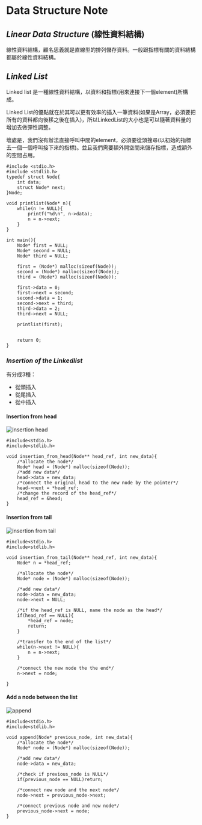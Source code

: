 # Data Structure Note

## $Linear$ $Data$ $Structure$ (線性資料結構)
線性資料結構，顧名思義就是直線型的排列儲存資料。一般跟指標有關的資料結構都屬於線性資料結構。

## $Linked$ $List$
Linked list 是一種線性資料結構，以資料和指標(用來連接下一個element)所構成。

Linked List的優點就在於其可以更有效率的插入一筆資料(如果是Array，必須要把所有的資料都向後移之後在插入)，所以LinkedList的大小也是可以隨著資料量的增加去做彈性調整。

壞處是，我們沒有辦法直接呼叫中間的element，必須要從頭搜尋(以初始的指標去一個一個呼叫接下來的指標)。並且我們需要額外開空間來儲存指標，造成額外的空間占用。

```c=
#include <stdio.h>
#include <stdlib.h>
typedef struct Node{
    int data;
    struct Node* next;
}Node;

void printlist(Node* n){
    while(n != NULL){
        printf("%d\n", n->data);
        n = n->next;
    }
}

int main(){
    Node* first = NULL;
    Node* second = NULL;
    Node* third = NULL;

    first = (Node*) malloc(sizeof(Node));
    second = (Node*) malloc(sizeof(Node));
    third = (Node*) malloc(sizeof(Node));

    first->data = 0;
    first->next = second;
    second->data = 1;
    second->next = third;
    third->data = 2;
    third->next = NULL;

    printlist(first);


    return 0;
}
```
### $Insertion$ $of$ $the$ $Linkedlist$
有分成3種：
* 從頭插入
* 從尾插入
* 從中插入
#### Insertion from head
![insertion head](https://i.imgur.com/0o4P6HT.png)
```c=
#include<stdio.h>
#include<stdlib.h>

void insertion_from_head(Node** head_ref, int new_data){
    /*allocate the node*/
    Node* head = (Node*) malloc(sizeof(Node));
    /*add new data*/
    head->data = new_data;
    /*connect the original head to the new node by the pointer*/
    head->next = *head_ref;
    /*change the record of the head_ref*/
    head_ref = &head;
}

```

#### Insertion from tail
![insertion from tail](https://i.imgur.com/cjkPxVw.png)
```c=
#include<stdio.h>
#include<stdlib.h>

void insertion_from_tail(Node** head_ref, int new_data){
    Node* n = *head_ref;
    
    /*allocate the node*/
    Node* node = (Node*) malloc(sizeof(Node));
    
    /*add new data*/
    node->data = new_data;
    node->next = NULL;
    
    /*if the head_ref is NULL, name the node as the head*/
    if(head_ref == NULL){
        *head_ref = node;
        return;
    }
    
    /*transfer to the end of the list*/
    while(n->next != NULL){
        n = n->next;
    }
    
    /*connect the new node the the end*/
    n->next = node;

}
```
#### Add a node between the list
![append](https://i.imgur.com/0erROTB.png)
```c=
#include<stdio.h>
#include<stdlib.h>

void append(Node* previous_node, int new_data){
    /*allocate the node*/
    Node* node = (Node*) malloc(sizeof(Node));

    /*add new data*/
    node->data = new_data;

    /*check if previous_node is NULL*/
    if(previous_node == NULL)return;

    /*connect new node and the next node*/
    node->next = previous_node->next;

    /*connect previous node and new node*/
    previous_node->next = node;
}

```


